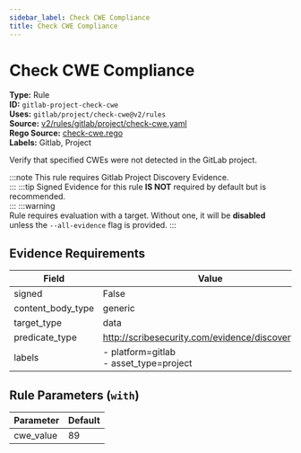 ```yaml
---
sidebar_label: Check CWE Compliance
title: Check CWE Compliance
---  
```

# Check CWE Compliance  
**Type:** Rule  
**ID:** `gitlab-project-check-cwe`  
**Uses:** `gitlab/project/check-cwe@v2/rules`  
**Source:** [v2/rules/gitlab/project/check-cwe.yaml](https://github.com/scribe-public/sample-policies/blob/main/v2/rules/gitlab/project/check-cwe.yaml)  
**Rego Source:** [check-cwe.rego](https://github.com/scribe-public/sample-policies/blob/main/v2/rules/gitlab/project/check-cwe.rego)  
**Labels:** Gitlab, Project  

Verify that specified CWEs were not detected in the GitLab project.

:::note 
This rule requires Gitlab Project Discovery Evidence.  
::: 
:::tip 
Signed Evidence for this rule **IS NOT** required by default but is recommended.  
::: 
:::warning  
Rule requires evaluation with a target. Without one, it will be **disabled** unless the `--all-evidence` flag is provided.
::: 

## Evidence Requirements  
| Field | Value |
|-------|-------|
| signed | False |
| content_body_type | generic |
| target_type | data |
| predicate_type | http://scribesecurity.com/evidence/discovery/v0.1 |
| labels | - platform=gitlab<br/>- asset_type=project |

## Rule Parameters (`with`)  
| Parameter | Default |
|-----------|---------|
| cwe_value | 89 |

